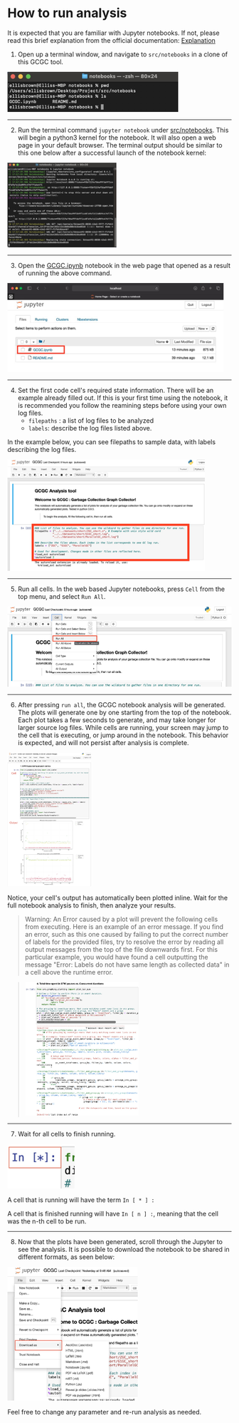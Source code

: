 # How to run analysis

 It is expected that you are familiar with Jupyter notebooks. If not, please read this brief explanation from the official documentation: [Explanation](https://notebooks.gesis.org/binder/jupyter/user/ipython-ipython-in-depth-nvzdsac6/notebooks/examples/Notebook/Notebook%20Basics.ipynb)

1. Open up a terminal window, and navigate to `src/notebooks` in a clone of this GCGC tool.

<img src="../images/terminal_start.jpg" alt="terminal window in correct directory" height="90px"/>

--- 

2. Run the terminal command `jupyter notebook` under [src/notebooks](./src/notebooks). This will begin a python3 kernel for the notebook. It will also open a web page in your default browser. The terminal output should be similar to this one below after a successful launch of the notebook kernel:

<img src="../images/open_notebook_with_terminal.jpg" alt="Opening notebook using terminal" height="190px" />

---

3. Open the [GCGC.ipynb](./src/notebooks/GCGC.ipynb) notebook in the web page that opened as a result of running the above command. 

<img src="../images/open_tree_notebooks.jpg" alt="Opening jupyter notebooks tree" height="200px" />

---

4. Set the first code cell's required state information. There will be an example already filled out. If this is your first time using the notebook, it is recommended you follow the reamining steps before using your own log files.
   - `filepaths` : a list of log files to be analyzed
   - `labels`: describe the log files listed above. 

In the example below, you can see filepaths to sample data, with labels describing the log files. 

<img src="../images/set_filepaths_and_labels.jpg" alt="Setting the state variables" height="250px" />

---

5. Run all cells. In the web based Jupyter notebooks, press `Cell` from the top menu, and select `Run All`.  

<img src="../images/run_all_cells.jpg" height="180px"/>

--- 

6. After pressing `run all`, the GCGC notebook analysis will be generated. The plots will generate one by one starting from the top of the notebook. Each plot takes a few seconds to generate, and may take longer for larger source log files. While cells are running, your screen may jump to the cell that is executing, or jump around in the notebook. This behavior is expected, and will not persist after analysis is complete.
<img src="../images/plot1_cells.jpg" alt="After running notebook cells" height="300px"/>

Notice, your cell's output has automatically been plotted inline. Wait for the full notebook analysis to finish, then analyze your results. 
> Warning: An Error caused by a plot will prevent the following cells from executing.  Here is an example of an error message. If you find an error, such as this one caused by failing to put the correct number of labels for the provided files, try to resolve the error by reading all output messages from the top of the file downwards first. For this particular example, you would have found a cell outputting the message "Error: Labels do not have same length as collected data" in a cell above the runtime error.

> <img src="../images/error_in_cell.jpg" alt="Example error message" height="300px" />

---

7. Wait for all cells to finish running.

<img src="../images/running_cell.jpg" alt="Cell currently running" height="100px" />

A cell that is running will have the term `In [ * ] :`

A cell that is finished running will have `In [ n ] :`, meaning that the cell was the n-th cell to be run.

---

8. Now that the plots have been generated, scroll through the Jupyter to see the analysis. It is possible to download the notebook to be shared in different formats, as seen below:

<img src="../images/download_notebook.jpg" alt="download analysis" height="300px" />

Feel free to change any parameter and re-run analysis as needed.